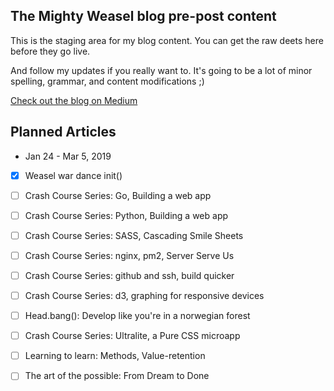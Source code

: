## The Mighty Weasel blog pre-post content

This is the staging area for my blog content. You can get the raw deets here before they go live.

And follow my updates if you really want to. It's going to be a lot of minor spelling, grammar,
and content modifications ;)

[Check out the blog on Medium](https://medium.com/the-mighty-weasel)

## Planned Articles

* Jan 24 - Mar 5, 2019
- [x] Weasel war dance init()
- [ ] Crash Course Series: Go, Building a web app
- [ ] Crash Course Series: Python, Building a web app
- [ ] Crash Course Series: SASS, Cascading Smile Sheets
- [ ] Crash Course Series: nginx, pm2, Server Serve Us
- [ ] Crash Course Series: github and ssh, build quicker
- [ ] Crash Course Series: d3, graphing for responsive devices
- [ ] Head.bang(): Develop like you're in a norwegian forest
- [ ] Crash Course Series: Ultralite, a Pure CSS microapp
- [ ] Learning to learn: Methods, Value-retention
- [ ] The art of the possible: From Dream to Done






